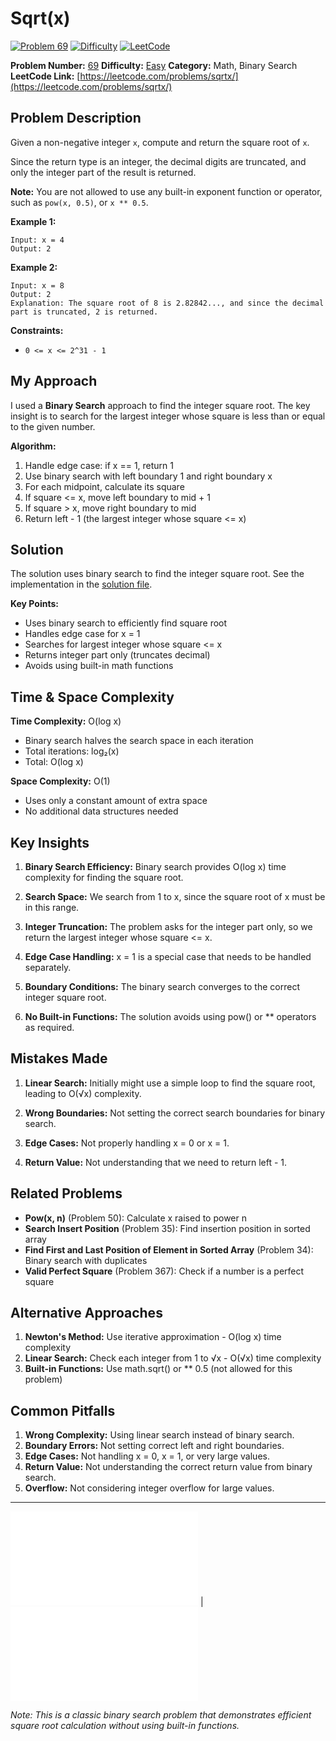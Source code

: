 # Sqrt(x)

[![Problem 69](https://img.shields.io/badge/Problem-69-blue?style=for-the-badge&logo=leetcode)](https://leetcode.com/problems/sqrtx/)
[![Difficulty](https://img.shields.io/badge/Difficulty-Easy-green?style=for-the-badge)](https://leetcode.com/problemset/?difficulty=EASY)
[![LeetCode](https://img.shields.io/badge/LeetCode-View%20Problem-orange?style=for-the-badge&logo=leetcode)](https://leetcode.com/problems/sqrtx/)

**Problem Number:** [69](https://leetcode.com/problems/sqrtx/)
**Difficulty:** [Easy](https://leetcode.com/problemset/?difficulty=EASY)
**Category:** Math, Binary Search
**LeetCode Link:** [https://leetcode.com/problems/sqrtx/](https://leetcode.com/problems/sqrtx/)

## Problem Description

Given a non-negative integer `x`, compute and return the square root of `x`.

Since the return type is an integer, the decimal digits are truncated, and only the integer part of the result is returned.

**Note:** You are not allowed to use any built-in exponent function or operator, such as `pow(x, 0.5)`, or `x ** 0.5`.

**Example 1:**
```
Input: x = 4
Output: 2
```

**Example 2:**
```
Input: x = 8
Output: 2
Explanation: The square root of 8 is 2.82842..., and since the decimal part is truncated, 2 is returned.
```

**Constraints:**
- `0 <= x <= 2^31 - 1`

## My Approach

I used a **Binary Search** approach to find the integer square root. The key insight is to search for the largest integer whose square is less than or equal to the given number.

**Algorithm:**
1. Handle edge case: if x == 1, return 1
2. Use binary search with left boundary 1 and right boundary x
3. For each midpoint, calculate its square
4. If square <= x, move left boundary to mid + 1
5. If square > x, move right boundary to mid
6. Return left - 1 (the largest integer whose square <= x)

## Solution

The solution uses binary search to find the integer square root. See the implementation in the [solution file](../exercises/69.sqrtx.py).

**Key Points:**
- Uses binary search to efficiently find square root
- Handles edge case for x = 1
- Searches for largest integer whose square <= x
- Returns integer part only (truncates decimal)
- Avoids using built-in math functions

## Time & Space Complexity

**Time Complexity:** O(log x)
- Binary search halves the search space in each iteration
- Total iterations: log₂(x)
- Total: O(log x)

**Space Complexity:** O(1)
- Uses only a constant amount of extra space
- No additional data structures needed

## Key Insights

1. **Binary Search Efficiency:** Binary search provides O(log x) time complexity for finding the square root.

2. **Search Space:** We search from 1 to x, since the square root of x must be in this range.

3. **Integer Truncation:** The problem asks for the integer part only, so we return the largest integer whose square <= x.

4. **Edge Case Handling:** x = 1 is a special case that needs to be handled separately.

5. **Boundary Conditions:** The binary search converges to the correct integer square root.

6. **No Built-in Functions:** The solution avoids using pow() or ** operators as required.

## Mistakes Made

1. **Linear Search:** Initially might use a simple loop to find the square root, leading to O(√x) complexity.

2. **Wrong Boundaries:** Not setting the correct search boundaries for binary search.

3. **Edge Cases:** Not properly handling x = 0 or x = 1.

4. **Return Value:** Not understanding that we need to return left - 1.

## Related Problems

- **Pow(x, n)** (Problem 50): Calculate x raised to power n
- **Search Insert Position** (Problem 35): Find insertion position in sorted array
- **Find First and Last Position of Element in Sorted Array** (Problem 34): Binary search with duplicates
- **Valid Perfect Square** (Problem 367): Check if a number is a perfect square

## Alternative Approaches

1. **Newton's Method:** Use iterative approximation - O(log x) time complexity
2. **Linear Search:** Check each integer from 1 to √x - O(√x) time complexity
3. **Built-in Functions:** Use math.sqrt() or ** 0.5 (not allowed for this problem)

## Common Pitfalls

1. **Wrong Complexity:** Using linear search instead of binary search.
2. **Boundary Errors:** Not setting correct left and right boundaries.
3. **Edge Cases:** Not handling x = 0, x = 1, or very large values.
4. **Return Value:** Not understanding the correct return value from binary search.
5. **Overflow:** Not considering integer overflow for large values.

---

[![Back to Index](../../README.md#-problem-index)](../../README.md#-problem-index) | [![View Solution](../exercises/69.sqrtx.py)](../exercises/69.sqrtx.py)

*Note: This is a classic binary search problem that demonstrates efficient square root calculation without using built-in functions.*
